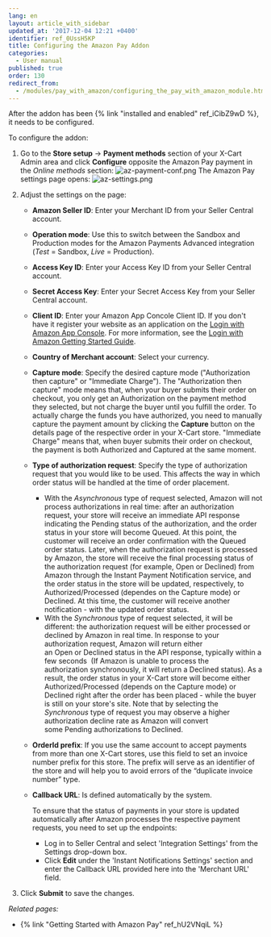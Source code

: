 ```yaml
---
lang: en
layout: article_with_sidebar
updated_at: '2017-12-04 12:21 +0400'
identifier: ref_0UssH5KP
title: Configuring the Amazon Pay Addon
categories:
  - User manual
published: true
order: 130
redirect_from:
  - /modules/pay_with_amazon/configuring_the_pay_with_amazon_module.html
---
```



After the addon has been {% link "installed and enabled" ref_iCibZ9wD %}, it needs to be configured.

To configure the addon:

1.  Go to the **Store setup** -> **Payment methods** section of your X-Cart Admin area and click **Configure** opposite the Amazon Pay payment in the _Online methods_ section:
    ![az-payment-conf.png]({{site.baseurl}}/attachments/ref_0UssH5KP/az-payment-conf.png)
    The Amazon Pay settings page opens:
    ![az-settings.png]({{site.baseurl}}/attachments/ref_0UssH5KP/az-settings.png)


2.  Adjust the settings on the page:
    
    *   **Amazon Seller ID**: Enter your Merchant ID from your Seller Central account.
    *   **Operation mode**: Use this to switch between the Sandbox and Production modes for the Amazon Payments Advanced integration (_Test_ = Sandbox, _Live_ = Production).
    *   **Access Key ID**: Enter your Access Key ID from your Seller Central account.
    *   **Secret Access Key**: Enter your Secret Access Key from your Seller Central account.
    *   **Client ID**: Enter your Amazon App Concole Client ID. If you don't have it register your website as an application on the [Login with Amazon App Console](http://login.amazon.com/manageApps "Configuring the Amazon Pay addon"). For more information, see the [Login with Amazon Getting Started Guide](https://images-na.ssl-images-amazon.com/images/G/01/lwa/dev/docs/website-gsg._TTH_.pdf "Configuring the Amazon Pay addon"). 
    *   **Country of Merchant account**: Select your currency.
    *   **Capture mode**: Specify the desired capture mode ("Authorization then capture" or "Immediate Charge"). The "Authorization then capture" mode means that, when your buyer submits their order on checkout, you only get an Authorization on the payment method they selected, but not charge the buyer until you fulfill the order. To actually charge the funds you have authorized, you need to manually capture the payment amount by clicking the **Capture** button on the details page of the respective order in your X-Cart store. "Immediate Charge" means that, when buyer submits their order on checkout, the payment is both Authorized and Captured at the same moment.
    *   **Type of authorization request**: Specify the type of authorization request that you would like to be used. This affects the way in which order status will be handled at the time of order placement. 
        * With the _Asynchronous_ type of request selected, Amazon will not process authorizations in real time: after an authorization request, your store will receive an immediate API response indicating the Pending status of the authorization, and the order status in your store will become Queued. At this point, the customer will receive an order confirmation with the Queued order status. Later, when the authorization request is processed by Amazon, the store will receive the final processing status of the authorization request (for example, Open or Declined) from Amazon through the Instant Payment Notification service, and the order status in the store will be updated, respectively, to Authorized/Processed (dependes on the Capture mode) or Declined. At this time, the customer will receive another notification - with the updated order status. 
        * With the _Synchronous_ type of request selected, it will be different: the authorization request will be either processed or declined by Amazon in real time. In response to your authorization request, Amazon will return either an Open or Declined status in the API response, typically within a few seconds  (If Amazon is unable to process the authorization synchronously, it will return a Declined status). As a result, the order status in your X-Cart store will become either Authorized/Processed (depends on the Capture mode) or Declined right after the order has been placed - while the buyer is still on your store's site. Note that by selecting the _Synchronous_ type of request you may observe a higher authorization decline rate as Amazon will convert some Pending authorizations to Declined. 
     * **OrderId prefix**: If you use the same account to accept payments from more than one X-Cart stores, use this field to set an invoice number prefix for this store. The prefix will serve as an identifier of the store and will help you to avoid errors of the “duplicate invoice number” type.
     * **Callback URL**: Is defined automatically by the system. 
       
       To ensure that the status of payments in your store is updated automatically after Amazon processes the respective payment requests, you need to set up the endpoints:
          * Log in to Seller Central and select 'Integration Settings' from the Settings drop-down box.
          * Click **Edit** under the 'Instant Notifications Settings' section and enter the Callback URL provided here into the 'Merchant URL' field.

3.  Click **Submit** to save the changes.

_Related pages:_

*   {% link "Getting Started with Amazon Pay" ref_hU2VNqiL %}
